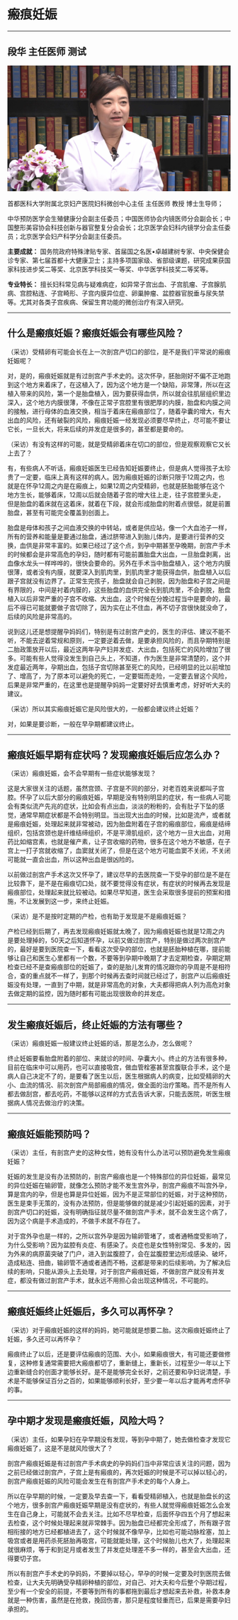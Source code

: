 # 瘢痕妊娠

---

## 段华 主任医师  测试

![1678288383371](image/c01_01/1678288383371.png)

首都医科大学附属北京妇产医院妇科微创中心主任 主任医师 教授 博士生导师；

中华预防医学会生殖健康分会副主任委员；中国医师协会内镜医师分会副会长；中国整形美容协会科技创新与器官整复分会会长；北京医学会妇科内镜学分会主任委员；北京医学会妇产科学分会副主任委员。

**主要成就：** 国务院政府特殊津贴专家、首届国之名医•卓越建树专家、中央保健会诊专家、第七届首都十大健康卫士；主持多项国家级、省部级课题，研究成果获国家科技进步奖二等奖、北京医学科技奖一等奖、中华医学科技奖二等奖等。

**专业特长：** 擅长妇科常见病与疑难病症，如异常子宫出血、子宫肌瘤、子宫腺肌病、宫腔粘连、子宫畸形、子宫内膜异位症、卵巢肿瘤、盆腔器官脱垂与尿失禁等。尤其对各类子宫疾病、保留生育功能的微创治疗有深入研究。

---

## 什么是瘢痕妊娠？瘢痕妊娠会有哪些风险？

（采访）受精卵有可能会长在上一次剖宫产切口的部位，是不是我们平常说的瘢痕妊娠呢？

对，是的，瘢痕妊娠就是有过剖宫产手术史的。这次怀孕，胚胎刚好不偏不正地跑到这个地方来着床了，在这植入了，因为这个地方是一个缺陷，非常薄，所以在这植入带来的风险，第一个是胎盘植入，因为要获得血供，所以就会往肌层组织里边深入，这个地方内膜很薄，不像在正常子宫腔里有很肥厚的内膜，胎盘和内膜之间的接触，进行母体的血液交换，相当于着床在瘢痕部位了，随着孕囊的增大，有大出血的风险，还有破裂的风险，瘢痕妊娠一经发现必须要尽早终止，尽可能不要让它长，一旦长大，将来后续的并发症是很多的，甚至都是要命的。

（采访）有没有这样的可能，就是受精卵着床在切口的部位，但是观察观察它又长上去了？

有，有些病人不听话，瘢痕妊娠医生已经告知妊娠要终止，但是病人觉得孩子太珍贵了一定要，临床上真有这样的病人。因为瘢痕妊娠的诊断只限于12周之内，也就是在怀孕12周之内是在瘢痕上，如果12周之内受精卵，也就是胚胎能够在这个地方生长，能够着床，12周以后就会随着子宫的增大往上走，往子宫腔里头走，但是胎盘的着床就在这着床，就着在下段，就会形成胎盘的附着点很低，就是前置胎盘，甚至有可能完全覆盖到创面上。

胎盘是母体和孩子之间血液交换的中转站，或者是供应站，像一个大血池子一样，所有的营养和能量是要通过胎盘，通过脐带进入到胎儿体内，是要进行营养的交换，血供是非常丰富的。如果已经过了这个点，到孕中期甚至孕晚期，剖宫产手术的时候都会是非常高危的孕妇，随时都有可能前置胎盘大出血，一旦胎盘剥离，出血像水龙头一样哗哗的，很快会要命的。另外在手术当中胎盘植入，这个地方内膜很薄，或者没有内膜，就要深入到肌肉里，到肌肉里才能获得血供，胎盘植入以后跟子宫就没有边界了。正常生完孩子，胎盘就会自己剥脱，因为胎盘和子宫之间是有界限的，中间是衬着内膜的，这些胎盘的血供完全长到肌肉里，不会剥脱，胎盘植入以后非常严重的子宫不收缩、大出血，这个时候在分娩过程当中是要命的，最后不得已可能就要做子宫切除了，因为实在止不住血，再不切子宫很快就没命了，后续的风险是非常高的。

说到这儿还是想提醒孕妈妈们，特别是有过剖宫产史的，医生的评估、建议不能不听，不能去逆着常规和原则，一定要逆着去做，是要承担风险的，而且孕期特别是二胎政策放开以后，最近这两年孕产妇并发症、大出血，包括死亡的风险增加了很多。可能有些人觉得没发生到自己头上，不知道，作为医生是非常清楚的，这个并发症最近两年，孕期出血，包括子宫切除甚至死亡的风险，已经明显的比以前增加了、增高了，为了原本可以避免的死亡，一定要铤而走险，一定要去冒这个风险，后果是非常严重的，在这里也是提醒孕妈妈一定要好好去慎重考虑，好好听大夫的建议。

（采访）所以其实瘢痕妊娠它是风险很大的，一般都会建议终止妊娠？

对，如果是要诊断，一般在早孕期都建议终止。

---

## 瘢痕妊娠早期有症状吗？发现瘢痕妊娠后应怎么办？

（采访）瘢痕妊娠，会不会早期有一些症状能够发现？

这是大家很关注的话题，虽然宫颈、子宫是不同的部分，对老百姓来说都叫子宫腔。怀孕了以后大部分的瘢痕妊娠，早期是没有特别明显的症状，有一些病人可能会有类似流产先兆的症状，比如会有点出血，淡淡的粉粉的，会有肚子下坠的感觉，通常早期症状都是不会特别明显。当出现大出血的时候，比如是流产，或者就是瘢痕妊娠，处理起来就非常被动，因为胎盘附着在子宫的瘢痕部位，瘢痕是结缔组织，包括宫颈也是纤维结缔组织，不是平滑肌组织，这个地方一旦大出血，对用药比如缩宫素，也就是催产素，让子宫收缩的药物，很多在这个地方不敏感，在子宫上一打子宫就收缩了，血窦就关闭了，但是在这个地方可能血窦不关闭，不关闭可能就一直会出血，所以这种出血是很凶险的。

以前做过剖宫产手术这次又怀孕了，建议尽早的去医院查一下受孕的部位是不是在比较靠下，是不是在瘢痕切口处，就不要觉得没有症状，有症状的时候再去发现是瘢痕部位，处理起来就比较被动。如果尽早知道，医生会采取很多提前的预案和措施，不让发展到这一步，来终止妊娠。

（采访）是不是按时定期的产检，也有助于发现是不是瘢痕妊娠？

产检已经到后期了，再去发现瘢痕妊娠就太晚了，因为瘢痕妊娠也就是12周之内是要处理掉的，50天之后知道怀孕，以前又做过剖宫产，特别是做过两次剖宫产的，最好是要到医院查一下，看看这次受孕的部位，也就是胚胎种植在哪，提前能够让自己和医生心里都有一个数，不要等到孕期中晚期了才去定期检查，孕期定期检查已经不是查瘢痕部位的妊娠了，查的是胎儿发育的情况跟你的孕周是不是相符合，查的重点就不一样了，到那个时候再去查时间就已经过了，剖宫产以后瘢痕妊娠没有处理，一直到了中期，就是非常高危的对象，大夫都得把病人列为高危对象去做定期的监控，因为随时都有可能出现很致命的并发症。

---

## 发生瘢痕妊娠后，终止妊娠的方法有哪些？

（采访）瘢痕妊娠一般建议终止妊娠的话，那是怎么办，怎么做呢？

终止妊娠要看胎盘附着的部位、来就诊的时间、孕囊大小。终止的方法有很多种，目前在临床中可以用药，也可以直接吸宫，做血管栓塞甚至宫腹联合手术，这个是病人自己决定不了的，是要看了医生以后，医生根据病人的病变，比如受精卵的大小、血流的情况、前次剖宫产局部瘢痕的情况，做全面的治疗策略。而不是所有人都去做刮宫，都去吃药，不能够以这样的方式去告诉大家，只能去医院，听医生根据病人情况去做治疗的决策。

---

## 瘢痕妊娠能预防吗？

（采访）主任，有剖宫产史的这种女性，她有没有什么办法可以预防避免发生瘢痕妊娠？

妊娠的发生是没有办法预防的，剖宫产瘢痕也是一个特殊部位的异位妊娠，最常见的异位妊娠在输卵管，就像怎么预防才能不发生宫外孕，剖宫产瘢痕不叫宫外孕，算是宫内的孕，但是也算是异位妊娠，因为不是正常部位的妊娠，对于这种预防，医生是束手无策的，没有办法预防，但是能够做的就是减少引起妊娠的因素，对于剖宫产切口的妊娠，没有明确指征就尽量不做剖宫产手术，就不会发生这个病了，因为这个病是手术造成的，不做手术就不存在了。

对于宫外孕也是一样的，之所以宫外孕是因为输卵管堵了，或者通畅度受影响了，为什么受影响？因为盆腔有炎症、有感染了。炎症也是女性特别常见、多发的，因为外来的病原菌突破了门户，进入到盆腹腔了，会在盆腹腔里边形成感染、破坏，造成粘连、扭曲，输卵管不通或者通而不畅，这都是带来的后续影响，为了解决后续的影响，只能从源头上去处理，对于剖宫产瘢痕妊娠，不做剖宫产就没有并发症，都没有做过剖宫产手术，就永远不用担心会出现这种情况，不可能的。

---

## 瘢痕妊娠终止妊娠后，多久可以再怀孕？

（采访）对于瘢痕妊娠的这样的妈妈，她可能就是想要二胎。这次瘢痕妊娠终止了妊娠，多久还可以再怀孕？

瘢痕终止了以后，还是要评估瘢痕的范围、大小，如果瘢痕很大，有可能还要做修复，这种修复通常需要把大瘢痕都切了，重新缝上，重新长，过程至少一年以上下边重新缝合的创面才能够长好。是不是能够完全长好，之前还要和孕妇说清楚，手术是不能够保证百分之百的，如果能够顺利长好，至少要一年以后才能再考虑怀孕的事。

---

## 孕中期才发现是瘢痕妊娠，风险大吗？

（采访）主任，如果孕妇在孕早期没有发现，等到孕中期了，她去做检查才发现它瘢痕妊娠了，这是不是就风险很大了？

剖宫产瘢痕妊娠是有过剖宫产手术病史的孕妈妈们当中非常应该关注的问题，因为之前已经做过剖宫产，子宫上是有瘢痕的，再次妊娠的时候是不可以掉以轻心的，剖宫产瘢痕妊娠的风险可能会发生在有剖宫产手术史的每个人身上。

所以在孕早期的时候，一定要及早去查一下，看看受精卵植入，也就是胎盘长的这个地方，很多剖宫产瘢痕妊娠早期是没有症状的，有些人就觉得瘢痕妊娠怎么会发生在自己身上，可能就不会去关注。比如不尽早检查，后面怀孕四五个月了想起来去检查，这个时候处理起来就非常棘手。因为胎盘已经都完全形成了，所有跟子宫相衔接的地方已经都植进去了，这个时候就不像早孕，比如也可能动脉栓塞，加上吸宫或者是用药杀死胚胎再吸宫，可能就能处理，这个时候胎儿也大了，处理起来就很麻烦，等于和到足月或者发生了并发症处理差不多一样的，甚至会大出血，还得要切子宫。

所以有剖宫产手术史的孕妈妈，不要掉以轻心，早孕的时候一定要及时到医院去做检查，让大夫先明确受孕精卵种植的部位，对自己、对大夫和今后整个孕期过程，至少有一个安全的前提，不要等到所有的事都拖到最后才想起来去补救，补救本身就是一种伤害，虽然是在抢救，挽回伤害，那只是程度轻重而已，后果是需要孕妇承担的。
